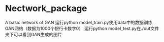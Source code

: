 # Nectwork_package
A basic network of GAN
运行python model_train.py使用data中的数据训练GAN网络（数据为1000个银行卡数字0）
运行python model_test.py在./out文件夹下可以看到GAN生成的图片
